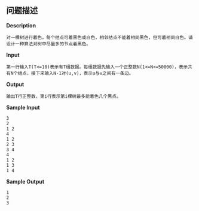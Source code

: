 ## 问题描述

**Description**

```
对一棵树进行着色，每个结点可着黑色或白色，相邻结点不能着相同黑色，但可着相同白色。请设计一种算法对树中尽量多的节点着黑色。
```

**Input**

```
第一行输入T(T<=10)表示有T组数据。每组数据先输入一个正整数N(1<=N<=50000)，表示共有N个结点，接下来输入N-1对(u,v)，表示u与v之间有一条边。
```

**Output**

```
输出T行正整数，第i行表示第i棵树最多能着色几个黑点。
```

**Sample Input**

```
3
2
1 2
4
1 2
2 3
3 4
4
1 2
1 3
1 4
```

**Sample Output**

```
1
2
3
```